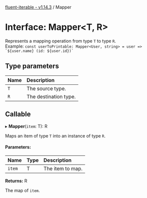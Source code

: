 [fluent-iterable - v1.14.3](../README.md) / Mapper

# Interface: Mapper<T, R\>

Represents a mapping operation from type `T` to type `R`.<br>
  Example: ``const userToPrintable: Mapper<User, string> = user => `${user.name} (id: ${user.id})` ``

## Type parameters

Name | Description |
:------ | :------ |
`T` | The source type.   |
`R` | The destination type.    |

## Callable

▸ **Mapper**(`item`: T): R

Maps an item of type `T` into an instance of type `R`.

#### Parameters:

Name | Type | Description |
:------ | :------ | :------ |
`item` | T | The item to map.   |

**Returns:** R

The map of `item`.
